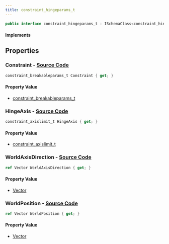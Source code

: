 ```yaml
---
title: constraint_hingeparams_t
---
```


```csharp
public interface constraint_hingeparams_t : ISchemaClass<constraint_hingeparams_t>, ISchemaField, ISchemaClass, INativeHandle
```

#### Implements

## Properties

### **Constraint** - [Source Code](https://github.com/swiftly-solution/swiftlys2/blob/main/managed/src/SwiftlyS2.Generated/Schemas/Interfaces/constraint_hingeparams_t.cs#L22)

```csharp
constraint_breakableparams_t Constraint { get; }
```

#### Property Value

- [constraint_breakableparams_t](/docs/api/shared/schemadefinitions/constraint_breakableparams_t)

### **HingeAxis** - [Source Code](https://github.com/swiftly-solution/swiftlys2/blob/main/managed/src/SwiftlyS2.Generated/Schemas/Interfaces/constraint_hingeparams_t.cs#L20)

```csharp
constraint_axislimit_t HingeAxis { get; }
```

#### Property Value

- [constraint_axislimit_t](/docs/api/shared/schemadefinitions/constraint_axislimit_t)

### **WorldAxisDirection** - [Source Code](https://github.com/swiftly-solution/swiftlys2/blob/main/managed/src/SwiftlyS2.Generated/Schemas/Interfaces/constraint_hingeparams_t.cs#L18)

```csharp
ref Vector WorldAxisDirection { get; }
```

#### Property Value

- [Vector](/docs/api/shared/natives/vector)

### **WorldPosition** - [Source Code](https://github.com/swiftly-solution/swiftlys2/blob/main/managed/src/SwiftlyS2.Generated/Schemas/Interfaces/constraint_hingeparams_t.cs#L16)

```csharp
ref Vector WorldPosition { get; }
```

#### Property Value

- [Vector](/docs/api/shared/natives/vector)

